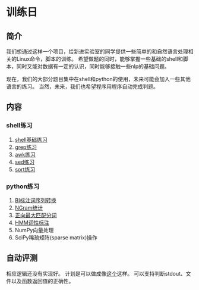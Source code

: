 训练日
=====

简介
----
我们想通过这样一个项目，给新进实验室的同学提供一些简单的和自然语言处理相关的Linux命令，脚本的训练。
希望做题的同时，能够掌握一些基础的shell和脚本，同时又能对数据有一定的认识，同时能够接触一些nlp的基础问题。

现在，我们的大部分题目集中在shell和python的使用，未来可能会加入一些其他语言的练习。
当然，未来，我们也希望程序用程序自动完成判题。

内容
----

### shell练习

1. [shell基础练习](https://github.com/Oneplus/scir-training-day/tree/master/1-shell-practice/1-fundamental-of-shell)
2. [grep练习](https://github.com/Oneplus/scir-training-day/tree/master/1-shell-practice/2-learn-to-grep)
3. [awk练习](https://github.com/Oneplus/scir-training-day/tree/master/1-shell-practice/3-learn-to-awk)
4. [sed练习](https://github.com/Oneplus/scir-training-day/tree/master/1-shell-practice/4-learn-to-sed)
5. [sort练习](https://github.com/Oneplus/scir-training-day/tree/master/1-shell-practice/5-sort)

### python练习

1. [BI标注词序列转换](https://github.com/Oneplus/scir-training-day/tree/master/2-python-practice/1-bi-label-to-words)
2. [NGram统计](https://github.com/Oneplus/scir-training-day/tree/master/2-python-practice/2-ngram-count)
3. [正向最大匹配分词](https://github.com/Oneplus/scir-training-day/tree/master/2-python-practice/3-max-matching-word-segmentation)
4. [HMM词性标注](https://github.com/Oneplus/scir-training-day/tree/master/2-python-practice/4-hmm)
5. NumPy向量处理
6. SciPy稀疏矩阵(sparse matrix)操作

自动评测
-------

相应逻辑还没有实现好。
计划是可以做成像[这个](https://github.com/Oneplus/scir-training-day/blob/master/1-shell-practice/1-fundamental-of-shell/run.py)这样。
可以支持判断stdout、文件以及函数返回值的正确性。
